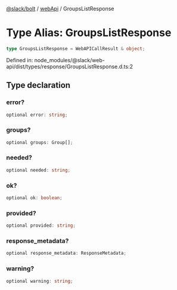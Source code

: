 [@slack/bolt](../../../../index.md) / [webApi](../index.md) / GroupsListResponse

# Type Alias: GroupsListResponse

```ts
type GroupsListResponse = WebAPICallResult & object;
```

Defined in: node\_modules/@slack/web-api/dist/types/response/GroupsListResponse.d.ts:2

## Type declaration

### error?

```ts
optional error: string;
```

### groups?

```ts
optional groups: Group[];
```

### needed?

```ts
optional needed: string;
```

### ok?

```ts
optional ok: boolean;
```

### provided?

```ts
optional provided: string;
```

### response\_metadata?

```ts
optional response_metadata: ResponseMetadata;
```

### warning?

```ts
optional warning: string;
```
